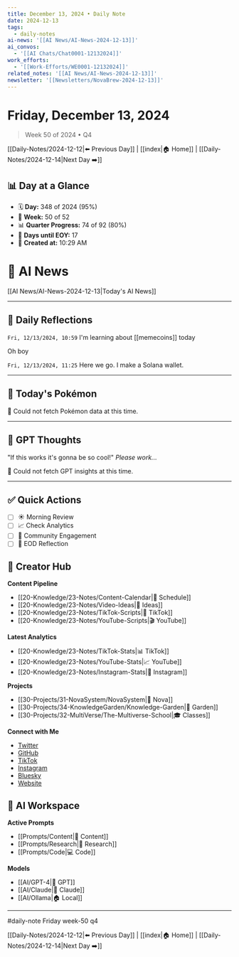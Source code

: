 ```yaml
---
title: December 13, 2024 • Daily Note
date: 2024-12-13
tags:
  - daily-notes
ai-news: '[[AI News/AI-News-2024-12-13]]'
ai_convos:
  - '[[AI Chats/Chat0001-12132024]]'
work_efforts:
  - '[[Work-Efforts/WE0001-12132024]]'
related_notes: '[[AI News/AI-News-2024-12-13]]'
newsletter: '[[Newsletters/NovaBrew-2024-12-13]]'
---
```

# Friday, December 13, 2024
> Week 50 of 2024 • Q4

[[Daily-Notes/2024-12-12|⬅️ Previous Day]] | [[index|🏠 Home]] | [[Daily-Notes/2024-12-14|Next Day ➡️]]

## 📊 Day at a Glance
- 🗓️ **Day:** 348 of 2024 (95%)
- 📅 **Week:** 50 of 52
- 📊 **Quarter Progress:** 74 of 92 (80%)
- 🎯 **Days until EOY:** 17
- 🔄 **Created at:** 10:29 AM


# 📰 AI News
[[AI News/AI-News-2024-12-13|Today's AI News]]

---

## 📝 Daily Reflections

`Fri, 12/13/2024, 10:59`
I'm learning about [[memecoins]] today

Oh boy

`Fri, 12/13/2024, 11:25`
Here we go. I make a Solana wallet.


---

## 🐾 Today's Pokémon

🐾 Could not fetch Pokémon data at this time.

---

## 🤖 GPT Thoughts

"If this works it's gonna be so cool!"
*Please work...*

🤖 Could not fetch GPT insights at this time.


---

## ✅ Quick Actions
- [ ] ☀️ Morning Review
- [ ] 📈 Check Analytics
- [ ] 🤝 Community Engagement
- [ ] 🌙 EOD Reflection

## 📱 Creator Hub
**Content Pipeline**
- [[20-Knowledge/23-Notes/Content-Calendar|📅 Schedule]]
- [[20-Knowledge/23-Notes/Video-Ideas|🎥 Ideas]]
- [[20-Knowledge/23-Notes/TikTok-Scripts|📝 TikTok]]
- [[20-Knowledge/23-Notes/YouTube-Scripts|🎬 YouTube]]

**Latest Analytics**
- [[20-Knowledge/23-Notes/TikTok-Stats|📊 TikTok]]
- [[20-Knowledge/23-Notes/YouTube-Stats|📈 YouTube]]
- [[20-Knowledge/23-Notes/Instagram-Stats|📸 Instagram]]

**Projects**
- [[30-Projects/31-NovaSystem/NovaSystem|🤖 Nova]]
- [[30-Projects/34-KnowledgeGarden/Knowledge-Garden|🌳 Garden]]
- [[30-Projects/32-MultiVerse/The-Multiverse-School|🎓 Classes]]

**Connect with Me**
- [Twitter](https://twitter.com/thecoffeejesus)
- [GitHub](https://github.com/ctavolazzi)
- [TikTok](https://tiktok.com/@thecoffeejesus)
- [Instagram](https://instagram.com/thecoffeejesus)
- [Bluesky](https://bsky.app/profile/thecoffeejesus.bsky.social)
- [Website](https://thecoffeejesus.com)

## 🤖 AI Workspace
**Active Prompts**
- [[Prompts/Content|📝 Content]]
- [[Prompts/Research|🔬 Research]]
- [[Prompts/Code|💻 Code]]

**Models**
- [[AI/GPT-4|💬 GPT]]
- [[AI/Claude|🧠 Claude]]
- [[AI/Ollama|🏠 Local]]

---

#daily-note  Friday week-50 q4

[[Daily-Notes/2024-12-12|⬅️ Previous Day]] | [[index|🏠 Home]] | [[Daily-Notes/2024-12-14|Next Day ➡️]]
